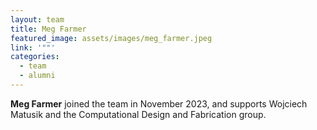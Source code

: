 ```yaml
---
layout: team
title: Meg Farmer
featured_image: assets/images/meg_farmer.jpeg
link: '""'
categories:
  - team
  - alumni
---
```

**Meg Farmer** joined the team in November 2023, and supports Wojciech Matusik and the Computational Design and Fabrication group.